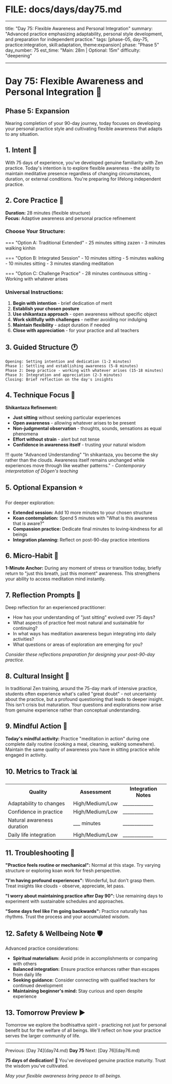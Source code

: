 # FILE: docs/days/day75.md

---

title: "Day 75: Flexible Awareness and Personal Integration"
summary: "Advanced practice emphasizing adaptability, personal style development, and preparation for independent practice."
tags: [phase-05, day-75, practice:integration, skill:adaptation, theme:expansion]
phase: "Phase 5"
day_number: 75
est_time: "Main: 28m | Optional: 15m"
difficulty: "deepening"

---

# Day 75: Flexible Awareness and Personal Integration :ocean:

<div class="phase-banner">
<h2>Phase 5: Expansion</h2>
<p>Nearing completion of your 90-day journey, today focuses on developing your personal practice style and cultivating flexible awareness that adapts to any situation.</p>
</div>

## 1. Intent :dart:

With 75 days of experience, you've developed genuine familiarity with Zen practice. Today's intention is to explore flexible awareness - the ability to maintain meditative presence regardless of changing circumstances, duration, or external conditions. You're preparing for lifelong independent practice.

## 2. Core Practice :lotus_position:

**Duration:** 28 minutes (flexible structure)  
**Focus:** Adaptive awareness and personal practice refinement

### Choose Your Structure:

=== "Option A: Traditional Extended" - 25 minutes sitting zazen - 3 minutes walking kinhin

=== "Option B: Integrated Session" - 10 minutes sitting - 5 minutes walking - 10 minutes sitting - 3 minutes standing meditation

=== "Option C: Challenge Practice" - 28 minutes continuous sitting - Working with whatever arises

### Universal Instructions:

1. **Begin with intention** - brief dedication of merit
2. **Establish your chosen posture**
3. **Use shikantaza approach** - open awareness without specific object
4. **Work skillfully with challenges** - neither avoiding nor indulging
5. **Maintain flexibility** - adapt duration if needed
6. **Close with appreciation** - for your practice and all teachers

## 3. Guided Structure :clock1:

```
Opening: Setting intention and dedication (1-2 minutes)
Phase 1: Settling and establishing awareness (5-8 minutes)
Phase 2: Deep practice - working with whatever arises (15-18 minutes)
Phase 3: Integration and appreciation (2-3 minutes)
Closing: Brief reflection on the day's insights
```

## 4. Technique Focus :microscope:

**Shikantaza Refinement:**

-   **Just sitting** without seeking particular experiences
-   **Open awareness** - allowing whatever arises to be present
-   **Non-judgmental observation** - thoughts, sounds, sensations as equal phenomena
-   **Effort without strain** - alert but not tense
-   **Confidence in awareness itself** - trusting your natural wisdom

!!! quote "Advanced Understanding"
"In shikantaza, you become the sky rather than the clouds. Awareness itself remains unchanged while experiences move through like weather patterns." - _Contemporary interpretation of Dōgen's teaching_

## 5. Optional Expansion :star:

For deeper exploration:

-   **Extended session:** Add 10 more minutes to your chosen structure
-   **Koan contemplation:** Spend 5 minutes with "What is this awareness that is aware?"
-   **Compassion practice:** Dedicate final minutes to loving-kindness for all beings
-   **Integration planning:** Reflect on post-90-day practice intentions

## 6. Micro-Habit :repeat:

**1-Minute Anchor:** During any moment of stress or transition today, briefly return to "just this breath, just this moment" awareness. This strengthens your ability to access meditation mind instantly.

## 7. Reflection Prompts :thought_balloon:

Deep reflection for an experienced practitioner:

-   How has your understanding of "just sitting" evolved over 75 days?
-   What aspects of practice feel most natural and sustainable for continuing?
-   In what ways has meditation awareness begun integrating into daily activities?
-   What questions or areas of exploration are emerging for you?

_Consider these reflections preparation for designing your post-90-day practice._

## 8. Cultural Insight :cherry_blossom:

<div class="cultural-insight">
In traditional Zen training, around the 75-day mark of intensive practice, students often experience what's called "great doubt" - not uncertainty about the practice, but a profound questioning that leads to deeper insight. This isn't crisis but maturation. Your questions and explorations now arise from genuine experience rather than conceptual understanding.
</div>

## 9. Mindful Action :footprints:

**Today's mindful activity:** Practice "meditation in action" during one complete daily routine (cooking a meal, cleaning, walking somewhere). Maintain the same quality of awareness you have in sitting practice while engaged in activity.

## 10. Metrics to Track :bar_chart:

<table class="metrics-table">
<tr><th>Quality</th><th>Assessment</th><th>Integration Notes</th></tr>
<tr><td>Adaptability to changes</td><td>High/Medium/Low</td><td>_____________</td></tr>
<tr><td>Confidence in practice</td><td>High/Medium/Low</td><td>_____________</td></tr>
<tr><td>Natural awareness duration</td><td>___ minutes</td><td>_____________</td></tr>
<tr><td>Daily life integration</td><td>High/Medium/Low</td><td>_____________</td></tr>
</table>

## 11. Troubleshooting :wrench:

**"Practice feels routine or mechanical":** Normal at this stage. Try varying structure or exploring koan work for fresh perspective.

**"I'm having profound experiences":** Wonderful, but don't grasp them. Treat insights like clouds - observe, appreciate, let pass.

**"I worry about maintaining practice after Day 90":** Use remaining days to experiment with sustainable schedules and approaches.

**"Some days feel like I'm going backwards":** Practice naturally has rhythms. Trust the process and your accumulated wisdom.

## 12. Safety & Wellbeing Note :shield:

Advanced practice considerations:

-   **Spiritual materialism:** Avoid pride in accomplishments or comparing with others
-   **Balanced integration:** Ensure practice enhances rather than escapes from daily life
-   **Seeking guidance:** Consider connecting with qualified teachers for continued development
-   **Maintaining beginner's mind:** Stay curious and open despite experience

## 13. Tomorrow Preview :arrow_forward:

Tomorrow we explore the bodhisattva spirit - practicing not just for personal benefit but for the welfare of all beings. We'll reflect on how your practice serves the larger community of life.

---

<div class="day-nav">
<span>Previous: [Day 74](day74.md)</span>
<span><strong>Day 75</strong></span>
<span>Next: [Day 76](day76.md)</span>
</div>

**75 days of dedication!** :star2: You've developed genuine practice maturity. Trust the wisdom you've cultivated.

_May your flexible awareness bring peace to all beings._
